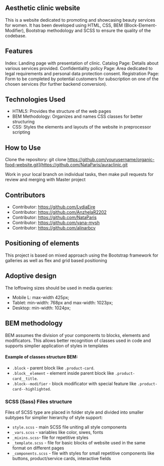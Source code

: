 ## Aesthetic clinic website
This is a website dedicated to promoting and showcasing beauty services for women. It has been developed using HTML, CSS, BEM (Block-Element-Modifier), Bootstrap methodology and SCSS to ensure the quality of the codebase. 

## Features
Index: Landing page with presentation of clinic.
Catalog Page: Details about various services provided.
Confidentiality policy Page:  Area dedicated to legal requirements and personal data protection consent.
Registration Page: Form to be completed by potential customers for subscription on one of the chosen services (for further backend conversion).

## Technologies Used
- HTML5: Provides the structure of the web pages
- BEM Methodology: Organizes and names CSS classes for better structuring
 -  CSS: Styles the elements and layouts of the website in preprocessor scripting

## How to Use
Clone the repository: git clone https://github.com/yourusername/organic-food-website.git](https://github.com/NataParis/auraclinic.git

Work in your local branch on individual tasks, then make pull requests for review and merging with Master project

## Contributors
- Contributor: https://github.com/LydiaEire
- Contributor: https://github.com/AnzhelaR2202
- Contributor: https://github.com/NataParis
- Contributor: https://github.com/yana-mysh
- Contributor: https://github.com/alinarbcv

## Positioning of elements

This project is based on mixed approach using the Bootstrap framework for galleries as well as flex and grid based positioning

## Adoptive design 

The loffowing sizes should be used in media queries: 
- Mobile L: max-width 425px;
- Tablet: min-width: 768px and max-width: 1023px;
- Desktop: min-width: 1024px;

## BEM methodology

BEM assumes the division of your components to blocks, elements and modificators. This allows better recognition of classes used in code and supports simplier application of styles in templates

#### Example of classes structure BEM:
- `.block` - parent block like `.product-card`.
- `.block__element` - element inside parent block like `.product-card__title`.
- `.block--modifier` - block modificator with special feature like `.product-card--highlighted`.

### SCSS (Sass) Files structure
Files of SCSS type are placed in folder style and divided into smaller subtypes for simplier hierarchy of style support:
- `style.scss` - main SCSS file uniting all style components
- `_vars.scss` - variables like color, siwes, fonts 
- `_mixins.scss`- file for repetitive styles
- `_template.scss` - file for basic blocks of website used in the same format on different pages 
- `_components.scss` - file with styles for small repetitive components like buttons, product/service cards, interactive fields

